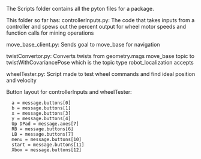 The Scripts folder contains all the pyton files for a package. 

This folder so far has:
  controllerInputs.py: The code that takes inputs from a controller and spews out the 
  percent output for wheel motor speeds and function calls for mining operations

  move_base_client.py: Sends goal to move_base for navigation

  twistConvertor.py: Converts twists from geometry.msgs move_base topic to
  twistWithCovariancePose which is the topic type robot_localization accepts

  wheelTester.py: Script made to test wheel commands and find ideal position and velocity

Button layout for controllerInputs and wheelTester:

      a = message.buttons[0]
      b = message.buttons[1]
      x = message.buttons[3]
      y = message.buttons[4]
      Up DPad = message.axes[7]
      RB = message.buttons[6]
      LB = message.buttons[7]
      menu = message.buttons[10]
      start = message.buttons[11]
      Xbox = message.buttons[12]
